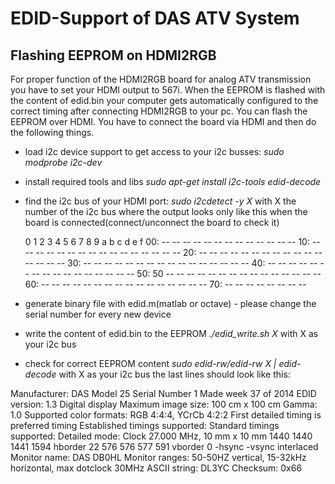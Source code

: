 EDID-Support of DAS ATV System
==============================

Flashing EEPROM on HDMI2RGB
---------------------------
For proper function of the HDMI2RGB board for analog ATV transmission you have to set your HDMI output to 567i. When the EEPROM is flashed with the content of edid.bin your computer gets automatically configured to the correct timing after connecting HDMI2RGB to your pc.
You can flash the EEPROM over HDMI. You have to connect the board via HDMI and then do the following things.

  - load i2c device support to get access to your i2c busses:
    *sudo modprobe i2c-dev*
  - install required tools and libs
    *sudo apt-get install i2c-tools edid-decode*
  - find the i2c bus of your HDMI port:
    *sudo i2cdetect -y X* with X the number of the i2c bus where the output looks only like this when the board is connected(connect/unconnect the board to check it)

     0  1  2  3  4  5  6  7  8  9  a  b  c  d  e  f
00:          -- -- -- -- -- -- -- -- -- -- -- -- -- 
10: -- -- -- -- -- -- -- -- -- -- -- -- -- -- -- -- 
20: -- -- -- -- -- -- -- -- -- -- -- -- -- -- -- -- 
30: -- -- -- -- -- -- -- -- -- -- -- -- -- -- -- -- 
40: -- -- -- -- -- -- -- -- -- -- -- -- -- -- -- -- 
50: 50 -- -- -- -- -- -- -- -- -- -- -- -- -- -- -- 
60: -- -- -- -- -- -- -- -- -- -- -- -- -- -- -- -- 
70: -- -- -- -- -- -- -- --

  - generate binary file with edid.m(matlab or octave) - please change the serial number for every new device

  - write the content of edid.bin to the EEPROM
    *./edid_write.sh X* with X as your i2c bus

  - check for correct EEPROM content
    *sudo edid-rw/edid-rw X | edid-decode* with X as your i2c bus
    the last lines should look like this:

Manufacturer: DAS Model 25 Serial Number 1
Made week 37 of 2014
EDID version: 1.3
Digital display
Maximum image size: 100 cm x 100 cm
Gamma: 1.0
Supported color formats: RGB 4:4:4, YCrCb 4:2:2
First detailed timing is preferred timing
Established timings supported:
Standard timings supported:
Detailed mode: Clock 27.000 MHz, 10 mm x 10 mm
               1440 1440 1441 1594 hborder 22
                576  576  577  591 vborder 0
               -hsync -vsync interlaced
Monitor name: DAS DB0HL
Monitor ranges: 50-50HZ vertical, 15-32kHz horizontal, max dotclock 30MHz
ASCII string: DL3YC
Checksum: 0x66
